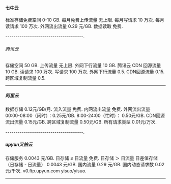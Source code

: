 #### 七牛云
标准存储免费空间                  0-10 GB. 
每月免费上传流量                  无上限. 
每月写请求                        10 万次. 
每月读请求                        100 万次. 
外网流出流量	                  0.29 元/GB. 
数据读取	                  免费. 

--------------------------------------. 

###### 腾讯云                        
存储空间	                  50 GB. 
上传流量                          无上限. 
外网下行流量	                  10 GB. 
腾讯云 CDN 回源流量	          10 GB. 
读请求	                          100 万次. 
写请求	                          100 万次. 
外网下行流量                      0.5. 
CDN回源流量                       0.15. 
跨区域复制流量                    0.5. 

--------------------------------------



##### 阿里云
数据存储	                 0.12元/GB/月. 
流入流量                         免费. 
内网流出流量                     免费. 
外网流出流量	                 00:00-08:00（闲时）：0.25元/GB. 
                                 8:00-24:00（忙时）： 0.50元/GB. 
CDN回源流出流量	                 0.15元/GB. 
跨区域复制流量	                 0.50元/GB. 
所有请求类型	                 0.01元/万次. 

--------------------------------------. 


##### upyun又拍云
存储服务                         0.0043 元/GB. 
日存储 ≤ 日流量                 免费. 
日存储 ＞ 日流量                 日差值存储（日存储 - 日流量）	0.0043 元/GB. 
国内流量                         0.29 元/GB. 
国内动态请求数                   0.02 元/千次. 
v0.ftp.upyun.com   yisuo/yisuo. 

--------------------------------------



